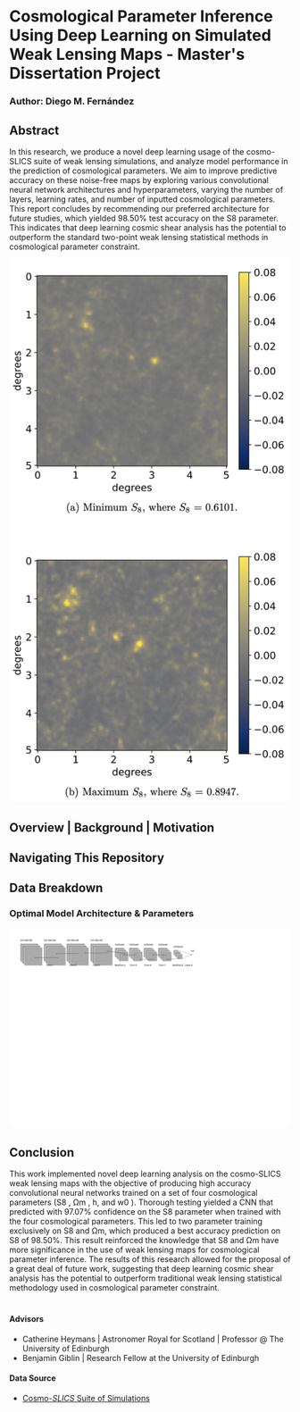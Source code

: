 # Cosmological Parameter Inference Using Deep Learning on Simulated Weak Lensing Maps - Master's Dissertation Project
### Author: Diego M. Fernández

## Abstract


In this research, we produce a novel deep learning usage of the cosmo-SLICS suite of weak lensing simulations, and analyze model performance in the prediction of cosmological parameters. We aim to improve predictive accuracy on these noise-free maps by exploring various convolutional neural network architectures and hyperparameters, varying the number of layers, learning rates, and number of inputted cosmological parameters. This report concludes by recommending our preferred architecture for future studies, which yielded 98.50% test accuracy on the S8 parameter. This indicates that deep learning cosmic shear analysis has the potential to outperform the standard two-point weak lensing statistical methods in cosmological parameter constraint.


<p align="center"><img src="images/cosmo_SLICS_weak_lensing_convergence_maps.png" width=500></p>

## Overview | Background | Motivation


## Navigating This Repository

## Data Breakdown

<!-- <p align="center"><img src="images/cnn_architecture.pdf" width=600></p> -->



### Optimal Model Architecture & Parameters

<p align="center"><img src="images/cnn_architecture.pdf" width=600></p>


## Conclusion

This work implemented novel deep learning analysis on the cosmo-SLICS weak lensing maps with the objective of producing high accuracy convolutional neural networks trained on a set of four cosmological parameters (S8 , Ωm , h, and w0 ). Thorough testing yielded a CNN that predicted with 97.07% confidence on the S8 parameter when trained with the four cosmological parameters. This led to two parameter training exclusively on S8 and Ωm, which produced a best accuracy prediction on S8 of 98.50%. This result reinforced the knowledge that S8 and Ωm have more significance in the use of weak lensing maps for cosmological parameter inference. The results of this research allowed for the proposal of a great deal of future work, suggesting that deep learning cosmic shear analysis has the potential to outperform traditional weak lensing statistical methodology used in cosmological parameter constraint.


#

#### Advisors
- Catherine Heymans | Astronomer Royal for Scotland | Professor @ The University of Edinburgh
- Benjamin Giblin | Research Fellow at the University of Edinburgh

#### Data Source
- [Cosmo-*SLICS* Suite of Simulations](https://arxiv.org/abs/1905.06454)
